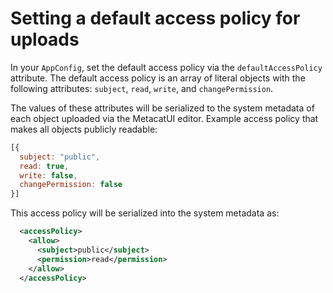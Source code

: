 # Setting a default access policy for uploads
In your `AppConfig`, set the default access policy via the `defaultAccessPolicy` attribute. The default access policy is an array of literal objects
with the following attributes:
`subject`, `read`, `write`, and `changePermission`.

The values of these attributes will be serialized to the system metadata of each object uploaded via the MetacatUI editor.
Example access policy that makes all objects publicly readable:
  ```javascript
  [{
    subject: "public",
    read: true,
    write: false,
    changePermission: false
  }]
  ```

This access policy will be serialized into the system metadata as:
  ```xml
    <accessPolicy>
      <allow>
        <subject>public</subject>
        <permission>read</permission>
      </allow>
    </accessPolicy>
  ```
